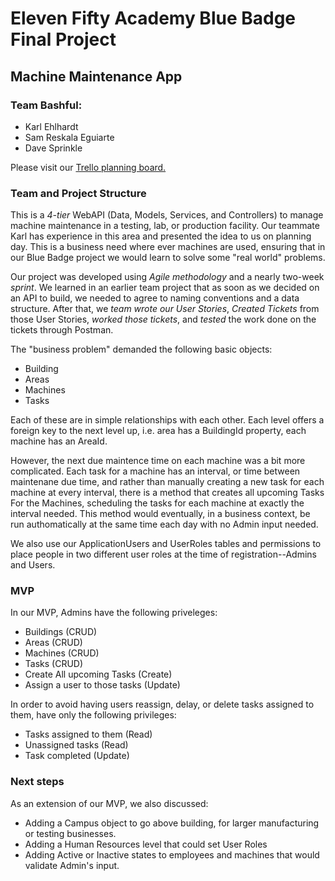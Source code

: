 # Eleven Fifty Academy Blue Badge Final Project

## Machine Maintenance App

### Team Bashful:

* Karl Ehlhardt
* Sam Reskala Eguiarte
* Dave Sprinkle

Please visit our [Trello planning board.](https://trello.com/b/9VHzjxGe/machine-maintenance "Machine Maintenance on Trello")

### Team and Project Structure

This is a *4-tier* WebAPI (Data, Models, Services, and Controllers) to manage machine maintenance in a testing, lab, or production facility. Our teammate Karl has experience in this area and presented the idea to us on planning day.  This is a business need where ever machines are used, ensuring that in our Blue Badge project we would learn to solve some "real world" problems.  

Our project was developed using *Agile methodology* and a nearly two-week *sprint*.  We learned in an earlier team project that as soon as we decided on an API to build, we needed to agree to naming conventions and a data structure.  After that, we *team wrote our User Stories*, *Created Tickets* from those User Stories, *worked those tickets*, and *tested* the work done on the tickets through Postman. 

The "business problem" demanded the following basic objects:

* Building
* Areas
* Machines
* Tasks

Each of these are in simple relationships with each other. Each level offers a foreign key to the next level up, i.e. area has a BuildingId property, each machine has an AreaId.  

However, the next due maintence time on each machine was a bit more complicated.  Each task for a machine has an interval, or time between maintenane due time, and rather than manually creating a new task for each machine at every interval, there is a method that creates all upcoming Tasks For the Machines, scheduling the tasks for each machine at exactly the interval needed.  This method would eventually, in a business context, be run authomatically at the same time each day with no Admin input needed.

We also use our ApplicationUsers and UserRoles tables and permissions to place people in two different user roles at the time of registration--Admins and Users.

### MVP

In our MVP, Admins have the following priveleges:

* Buildings (CRUD)
* Areas (CRUD)
* Machines (CRUD)
* Tasks (CRUD)
* Create All upcoming Tasks (Create)
* Assign a user to those tasks (Update)

In order to avoid having users reassign, delay, or delete tasks assigned to them, have only the following privileges:

* Tasks assigned to them (Read)
* Unassigned tasks (Read)
* Task completed (Update)

### Next steps

As an extension of our MVP, we also discussed: 

* Adding a Campus object to go above building, for larger manufacturing or testing businesses.
* Adding a Human Resources level that could set User Roles 
* Adding Active or Inactive states to employees and machines that would validate Admin's input. 


 



